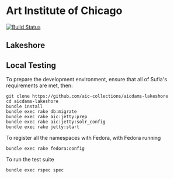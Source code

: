 # Art Institute of Chicago

[![Build Status](https://travis-ci.org/aic-collections/aicdams-lakeshore.svg?branch=master)](https://travis-ci.org/aic-collections/aicdams-lakeshore)

## Lakeshore

## Local Testing

To prepare the development environment, ensure that all of Sufia's requirements are met, then:

    git clone https://github.com/aic-collections/aicdams-lakeshore
    cd aicdams-lakeshore
    bundle install
    bundle exec rake db:migrate
    bundle exec rake aic:jetty:prep
    bundle exec rake aic:jetty:solr_config
    bundle exec rake jetty:start
    
To register all the namespaces with Fedora, with Fedora running

    bundle exec rake fedora:config

To run the test suite

    bundle exec rspec spec

